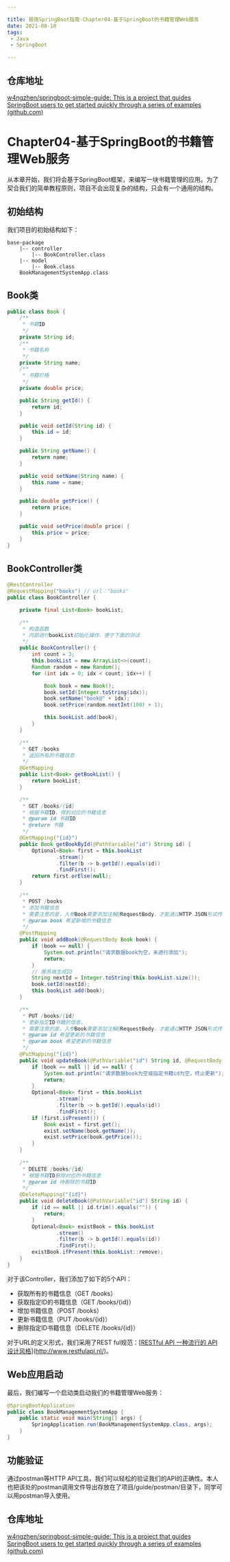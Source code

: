 ```yaml
---

title: 极简SpringBoot指南-Chapter04-基于SpringBoot的书籍管理Web服务
date: 2021-08-10
tags:
 - Java
 - SpringBoot

---
```


## 仓库地址

[w4ngzhen/springboot-simple-guide: This is a project that guides SpringBoot users to get started quickly through a series of examples (github.com)](https://github.com/w4ngzhen/springboot-simple-guide)

# Chapter04-基于SpringBoot的书籍管理Web服务

<!-- more -->

从本章开始，我们将会基于SpringBoot框架，来编写一块书籍管理的应用。为了契合我们的简单教程原则，项目不会出现复杂的结构，只会有一个通用的结构。

## 初始结构

我们项目的初始结构如下：

```
base-package
    |-- controller
        |-- BookController.class
    |-- model
        |-- Book.class
    BookManagementSystemApp.class
```

## Book类

```java
public class Book {
    /**
     * 书籍ID
     */
    private String id;
    /**
     * 书籍名称
     */
    private String name;
    /**
     * 书籍价格
     */
    private double price;

    public String getId() {
        return id;
    }

    public void setId(String id) {
        this.id = id;
    }

    public String getName() {
        return name;
    }

    public void setName(String name) {
        this.name = name;
    }

    public double getPrice() {
        return price;
    }

    public void setPrice(double price) {
        this.price = price;
    }
}

```

## BookController类

```java
@RestController
@RequestMapping("books") // url："books"
public class BookController {

    private final List<Book> bookList;

    /**
     * 构造函数
     * 内部进行bookList初始化操作，便于下面的测试
     */
    public BookController() {
        int count = 3;
        this.bookList = new ArrayList<>(count);
        Random random = new Random();
        for (int idx = 0; idx < count; idx++) {

            Book book = new Book();
            book.setId(Integer.toString(idx));
            book.setName("book@" + idx);
            book.setPrice(random.nextInt(100) + 1);

            this.bookList.add(book);
        }
    }

    /**
     * GET /books
     * 返回所有的书籍信息
     */
    @GetMapping
    public List<Book> getBookList() {
        return bookList;
    }

    /**
     * GET /books/{id}
     * 根据书籍ID，得到对应的书籍信息
     * @param id 书籍ID
     * @return 书籍
     */
    @GetMapping("{id}")
    public Book getBookById(@PathVariable("id") String id) {
        Optional<Book> first = this.bookList
                .stream()
                .filter(b -> b.getId().equals(id))
                .findFirst();
        return first.orElse(null);
    }

    /**
     * POST /books
     * 添加书籍信息
     * 需要注意的是，入参Book需要添加注解@RequestBody，才能通过HTTP JSON形式传入
     * @param book 希望新增的书籍信息
     */
    @PostMapping
    public void addBook(@RequestBody Book book) {
        if (book == null) {
            System.out.println("请求数据book为空，未进行添加");
            return;
        }
        // 服务端生成ID
        String nextId = Integer.toString(this.bookList.size());
        book.setId(nextId);
        this.bookList.add(book);
    }

    /**
     * PUT /books/{id}
     * 更新指定ID书籍的信息，
     * 需要注意的是，入参Book需要添加注解@RequestBody，才能通过HTTP JSON形式传入
     * @param id 希望更新的书籍信息
     * @param book 希望更新的书籍信息
     */
    @PutMapping("{id}")
    public void updateBook(@PathVariable("id") String id, @RequestBody Book book) {
        if (book == null || id == null) {
            System.out.println("请求数据book为空或指定书籍id为空，终止更新");
            return;
        }
        Optional<Book> first = this.bookList
                .stream()
                .filter(b -> b.getId().equals(id))
                .findFirst();
        if (first.isPresent()) {
            Book exist = first.get();
            exist.setName(book.getName());
            exist.setPrice(book.getPrice());
        }
    }
    
    /**
     * DELETE /books/{id}
     * 根据书籍ID删除对应的书籍信息
     * @param id 待删除的书籍ID
     */
    @DeleteMapping("{id}")
    public void deleteBook(@PathVariable("id") String id) {
        if (id == null || id.trim().equals("")) {
            return;
        }
        Optional<Book> existBook = this.bookList
                .stream()
                .filter(b -> b.getId().equals(id))
                .findFirst();
        existBook.ifPresent(this.bookList::remove);
    }
}
```

对于该Controller，我们添加了如下的5个API：

- 获取所有的书籍信息（GET /books）
- 获取指定ID的书籍信息（GET /books/{id}）
- 增加书籍信息（POST /books）
- 更新书籍信息（PUT /books/{id}）
- 删除指定ID书籍信息（DELETE /books/{id}）

对于URL的定义形式，我们采用了REST ful规范：[[RESTful API 一种流行的 API 设计风格](https://restfulapi.cn/)](http://www.restfulapi.nl/)。

## Web应用启动

最后，我们编写一个启动类启动我们的书籍管理Web服务：

```java
@SpringBootApplication
public class BookManagementSystemApp {
    public static void main(String[] args) {
        SpringApplication.run(BookManagementSystemApp.class, args);
    }
}
```

## 功能验证

通过postman等HTTP API工具，我们可以轻松的验证我们的API的正确性。本人也把该处的postman调用文件导出存放在了项目/guide/postman/目录下，同学可以用postman导入使用。

## 仓库地址

[w4ngzhen/springboot-simple-guide: This is a project that guides SpringBoot users to get started quickly through a series of examples (github.com)](https://github.com/w4ngzhen/springboot-simple-guide)

